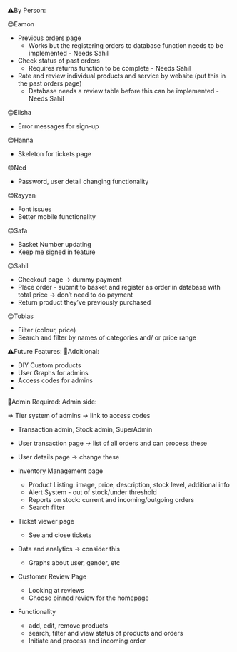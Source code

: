 ⚠️By Person:

😊Eamon
- Previous orders page
    - Works but the registering orders to database function needs to be implemented - Needs Sahil
- Check status of past orders
    - Requires returns function to be complete - Needs Sahil
- Rate and review individual products and service by website (put this in the past orders page)
    - Database needs a review table before this can be implemented - Needs Sahil

😊Elisha
- Error messages for sign-up

😊Hanna
- Skeleton for tickets page

😊Ned
- Password, user detail changing functionality

😊Rayyan
- Font issues
- Better mobile functionality

😊Safa
- Basket Number updating
- Keep me signed in feature

😊Sahil
- Checkout page → dummy payment
- Place order - submit to basket and register as order in database with total price → don’t need to do payment
- Return product they’ve previously purchased 

😊Tobias
- Filter (colour, price)
- Search and filter by names of categories and/ or price range


⚠️Future Features:
🤨Additional: 
- DIY Custom products
- User Graphs for admins
- Access codes for admins
- 

🤨Admin Required:
Admin side:

⇒ Tier system of admins → link to access codes

- Transaction admin, Stock admin, SuperAdmin

- User transaction page → list of all orders and can process these
- User details page → change these
- Inventory Management page
    - Product Listing: image, price, description, stock level, additional info
    - Alert System - out of stock/under threshold
    - Reports on stock: current and incoming/outgoing orders
    - Search filter
- Ticket viewer page
    - See and close tickets
- Data and analytics → consider this
    - Graphs about user, gender, etc
- Customer Review Page
    - Looking at reviews
    - Choose pinned review for the homepage

- Functionality
    - add, edit, remove products
    - search, filter and view status of products and orders
    - Initiate and process and incoming order
